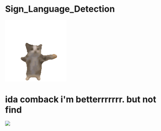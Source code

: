 # Sign_Language_Detection
![](happy-cat-happy-happy-cat.gif)


# ida comback i'm betterrrrrrr. but not find 
![](https://media2.giphy.com/media/v1.Y2lkPTc5MGI3NjExNnY5ZTI1c3JkbTl5eTRkOHVncjY1ajM5aDFtMjM1MHFvZ2JsM2k1MiZlcD12MV9pbnRlcm5hbF9naWZfYnlfaWQmY3Q9cw/Xr9TlAqw3S7VPOrftK/giphy.gif)
